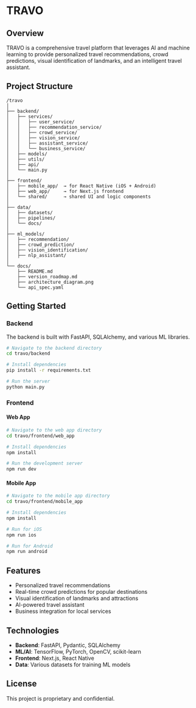 # TRAVO

## Overview
TRAVO is a comprehensive travel platform that leverages AI and machine learning to provide personalized travel recommendations, crowd predictions, visual identification of landmarks, and an intelligent travel assistant.

## Project Structure

```
/travo
│
├── backend/
│   ├── services/
│   │   ├── user_service/
│   │   ├── recommendation_service/
│   │   ├── crowd_service/
│   │   ├── vision_service/
│   │   ├── assistant_service/
│   │   └── business_service/
│   ├── models/
│   ├── utils/
│   ├── api/
│   └── main.py
│
├── frontend/
│   ├── mobile_app/  → for React Native (iOS + Android)
│   ├── web_app/     → for Next.js frontend
│   └── shared/      → shared UI and logic components
│
├── data/
│   ├── datasets/
│   ├── pipelines/
│   └── docs/
│
├── ml_models/
│   ├── recommendation/
│   ├── crowd_prediction/
│   ├── vision_identification/
│   ├── nlp_assistant/
│
└── docs/
    ├── README.md
    ├── version_roadmap.md
    ├── architecture_diagram.png
    └── api_spec.yaml
```

## Getting Started

### Backend
The backend is built with FastAPI, SQLAlchemy, and various ML libraries.

```bash
# Navigate to the backend directory
cd travo/backend

# Install dependencies
pip install -r requirements.txt

# Run the server
python main.py
```

### Frontend

#### Web App
```bash
# Navigate to the web app directory
cd travo/frontend/web_app

# Install dependencies
npm install

# Run the development server
npm run dev
```

#### Mobile App
```bash
# Navigate to the mobile app directory
cd travo/frontend/mobile_app

# Install dependencies
npm install

# Run for iOS
npm run ios

# Run for Android
npm run android
```

## Features
- Personalized travel recommendations
- Real-time crowd predictions for popular destinations
- Visual identification of landmarks and attractions
- AI-powered travel assistant
- Business integration for local services

## Technologies
- **Backend**: FastAPI, Pydantic, SQLAlchemy
- **ML/AI**: TensorFlow, PyTorch, OpenCV, scikit-learn
- **Frontend**: Next.js, React Native
- **Data**: Various datasets for training ML models

## License
This project is proprietary and confidential.
